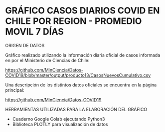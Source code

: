 # GRÁFICO CASOS DIARIOS COVID EN CHILE POR REGION - PROMEDIO MOVIL 7 DÍAS

ORIGEN DE DATOS

Gráfico realizado utilizando la información diaria oficial de casos informada en por el Ministerio de Ciencias de Chile:

https://github.com/MinCiencia/Datos-COVID19/blob/master/output/producto13/CasosNuevosCumulativo.csv

Una descripción de los distintos datos oficiales se encuentra en la página principal:

https://github.com/MinCiencia/Datos-COVID19

HERRAMIENTAS UTILIZADAS PARA LA ELABORACIÓN DEL GRÁFICO

- Cuaderno Google Colab ejecutando Python3
- Biblioteca PLOTLY para visualización de datos
